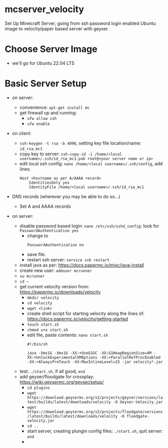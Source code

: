 # mcserver_velocity
Set Up Minecraft Server, going from  ssh password login enabled Ubuntu image to velocity/paper based server with geyser.

# Choose Server Image
- we'll go for Ubuntu 22.04 LTS

# Basic Server Setup
- on server:
  - convenience: ```apt-get install mc```
  - get firewall up and running:
    - ```ufw allow ssh```
    - ```ufw enable```
- on client:
  - ```ssh-keygen -t rsa -b 4096```, setting key file location/name: ```id_rsa_mc1```
  - copy key to server: ```ssh-copy-id -i /home/<local username>/.ssh/id_rsa_mc1.pub root@<your server name or ip>```
  - edit local ssh config: ```nano /home/<local username>/.ssh/config```, add lines:
    ```
    Host <hostname as per A/AAAA record>
        IdentitiesOnly yes
        IdentityFile /home/<local username>/.ssh/id_rsa_mc1
    ```
- DNS records (wherever you may be able to do so...)
  -  Set A and AAAA records 

- on server:
  - disable password based login: ```nano /etc/ssh/sshd_config```: look for ```PasswordAuthentication yes```
    - change to 
      ```
      PasswordAuthentication no
      ```
    - save file.
    - restart ssh server: ```service ssh restart``` 
  - install java as per: https://docs.papermc.io/misc/java-install
  - create new user: ```adduser mcrunner```
  - ```su mcrunner```
  - ```cd ~```
  - get current velocity version from: https://papermc.io/downloads/velocity
    -  ```mkdir velocity```
    -  ```cd velocity```
    -  ```wget <link>```
    -  create shell script for starting velocity along the lines of: https://docs.papermc.io/velocity/getting-started
      -   ```touch start.sh```
      -   ```chmod u+x start.sh```
      -   edit file, paste contents: ```nano start.sh```
          ```
          #!/bin/sh

          java -Xms1G -Xmx1G -XX:+UseG1GC -XX:G1HeapRegionSize=4M -XX:+UnlockExperimentalVMOptions -XX:+ParallelRefProcEnabled -XX:+AlwaysPreTouch -XX:MaxInlineLevel=15 -jar velocity*.jar
          ```
  - test: ```./start.sh```, if all good, ```end```            
  - add geyser/floodgate for crossplay: https://wiki.geysermc.org/geyser/setup/
    - ```cd plugins```
    - ```wget https://download.geysermc.org/v2/projects/geyser/versions/latest/builds/latest/downloads/velocity -O Geyser-Velocity.jar```
    - ```wget https://download.geysermc.org/v2/projects/floodgate/versions/latest/builds/latest/downloads/velocity -O floodgate-velocity.jar```
    - ```cd ..```
    - start server, creating plungin config files: ```./start.sh```, quit server: ```end```
    - 

